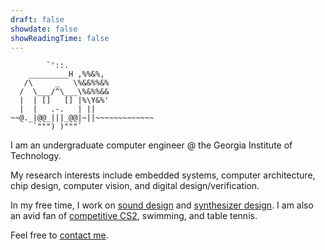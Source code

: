 ```yaml
---
draft: false
showdate: false
showReadingTime: false
---
```

```text
        `'::.
    _________H ,%%&%,
   /\     _   \%&&%%&%
  /  \___/^\___\%&%%&&
  |  | []   [] |%\Y&%'
  |  |   .-.   | ||  
~~@._|@@_|||_@@|~||~~~~~~~~~~~~~
     `""") )"""`
```
I am an undergraduate computer engineer @ the Georgia Institute of Technology. 

My research interests include embedded systems, computer architecture, chip design, computer vision, and digital design/verification.

In my free time, I work on [sound design](https://www.patreon.com/c/crappysoundsmith) and [synthesizer design](https://www.patreon.com/c/crappysoundsmith). I am also an avid fan of [competitive CS2](https://www.faceit.com/en/players/alu0), swimming, and table tennis.

Feel free to [contact me]().
